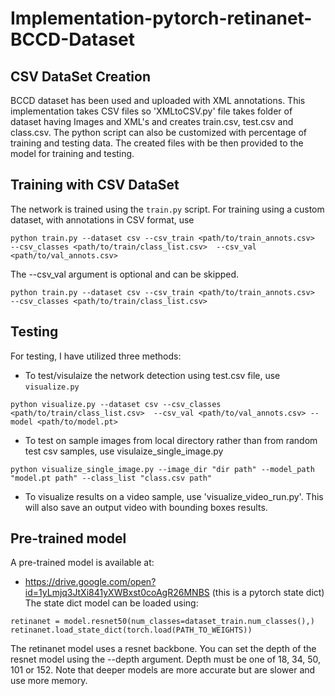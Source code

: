 # Implementation-pytorch-retinanet-BCCD-Dataset

## CSV DataSet Creation

BCCD dataset has been used and uploaded with XML annotations. This implementation takes CSV files so 'XMLtoCSV.py' file takes folder of dataset having Images and XML's and creates train.csv, test.csv and class.csv. The python script can also be customized with percentage of training and testing data. The created files with be then provided to the model for training and testing.

## Training with CSV DataSet

The network is trained using the `train.py` script. For training using a custom dataset, with annotations in CSV format, use
```
python train.py --dataset csv --csv_train <path/to/train_annots.csv>  --csv_classes <path/to/train/class_list.csv>  --csv_val <path/to/val_annots.csv>
```
The --csv_val argument is optional and can be skipped. 
```
python train.py --dataset csv --csv_train <path/to/train_annots.csv>  --csv_classes <path/to/train/class_list.csv>
```
## Testing
For testing, I have utilized three methods: 
- To test/visulaize the network detection using test.csv file, use `visualize.py`
```
python visualize.py --dataset csv --csv_classes <path/to/train/class_list.csv>  --csv_val <path/to/val_annots.csv> --model <path/to/model.pt>
```

- To test on sample images from local directory rather than from random test csv samples, use visulaize_single_image.py
``` 
python visualize_single_image.py --image_dir "dir path" --model_path "model.pt path" --class_list "class.csv path" 
```

- To visualize results on a video sample, use 'visualize_video_run.py'. This will also save an output video with bounding boxes results. 

## Pre-trained model
A pre-trained model is available at: 
- https://drive.google.com/open?id=1yLmjq3JtXi841yXWBxst0coAgR26MNBS (this is a pytorch state dict)
The state dict model can be loaded using:
```
retinanet = model.resnet50(num_classes=dataset_train.num_classes(),)
retinanet.load_state_dict(torch.load(PATH_TO_WEIGHTS))
```
The retinanet model uses a resnet backbone. You can set the depth of the resnet model using the --depth argument. Depth must be one of 18, 34, 50, 101 or 152. Note that deeper models are more accurate but are slower and use more memory.


